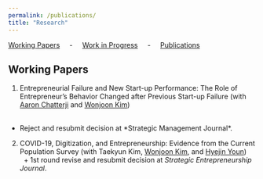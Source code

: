 ```yaml
---
permalink: /publications/
title: "Research"
---
```


 [Working Papers](#wp) &nbsp; &nbsp; - &nbsp; &nbsp; [Work in Progress](#wi) &nbsp; &nbsp; - &nbsp; &nbsp; [Publications](#pub)

<h2 id="wp">
Working Papers
</h2>


1. Entrepreneurial Failure and New Start-up Performance: The Role of Entrepreneur’s Behavior Changed after Previous Start-up Failure (with [Aaron Chatterji][aaron] and [Wonjoon Kim][wjkim])<br/>
<ul class = "textdescription">
&nbsp;<li> Reject and resubmit decision at *Strategic Management Journal*. </li>
</ul>

2. COVID-19, Digitization, and Entrepreneurship: Evidence from the Current Population Survey (with Taekyun Kim, [Wonjoon Kim][wjkim], and [Hyejin Youn][hy])<br/>
&nbsp; + 1st round revise and resubmit decision at *Strategic Entrepreneurship Journal*.







[aaron]: https://sites.duke.edu/ronniechatterji/
[wjkim]: https://wjkim.kaist.ac.kr/
[hy]: http://hyoun.me/
[namil]: https://namilkim.github.io/
